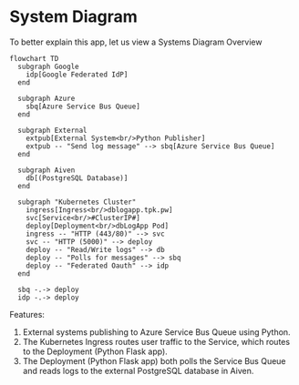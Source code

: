 # System Diagram

To better explain this app, let us view a Systems Diagram Overview

```mermaid
flowchart TD
  subgraph Google
    idp[Google Federated IdP]
  end

  subgraph Azure
    sbq[Azure Service Bus Queue]
  end

  subgraph External
    extpub[External System<br/>Python Publisher]
    extpub -- "Send log message" --> sbq[Azure Service Bus Queue]
  end

  subgraph Aiven
    db[(PostgreSQL Database)]
  end

  subgraph "Kubernetes Cluster"
    ingress[Ingress<br/>dblogapp.tpk.pw]
    svc[Service<br/>#ClusterIP#]
    deploy[Deployment<br/>dbLogApp Pod]
    ingress -- "HTTP (443/80)" --> svc
    svc -- "HTTP (5000)" --> deploy
    deploy -- "Read/Write logs" --> db
    deploy -- "Polls for messages" --> sbq
    deploy -- "Federated Oauth" --> idp
  end

  sbq -.-> deploy
  idp -.-> deploy
```

Features:

1. External systems publishing to Azure Service Bus Queue using Python.
2. The Kubernetes Ingress routes user traffic to the Service, which routes to the Deployment (Python Flask app).
3. The Deployment (Python Flask app) both polls the Service Bus Queue and reads logs to the external PostgreSQL database in Aiven.

